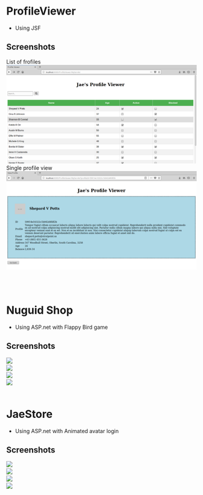 # ProfileViewer
- Using JSF
## Screenshots
List of frofiles
 <img src="https://github.com/JaeNuguid/ProfileViewer/blob/master/ProfileViewer/WebContent/Assets/Screenshots/1.png?raw=true" />
 <br>
 Single profile view
 <img src="https://github.com/JaeNuguid/ProfileViewer/blob/master/ProfileViewer/WebContent/Assets/Screenshots/3.png?raw=true" />


 <br>
 <br>

# Nuguid Shop
- Using ASP.net with Flappy Bird game
## Screenshots
 <img src="https://raw.githubusercontent.com/JaeNuguid/WebProjects/master/Nuguid%20Shop/Nuguid1.PNG" />
 <br>
  <img src="https://raw.githubusercontent.com/JaeNuguid/WebProjects/master/Nuguid%20Shop/Nuguid2.PNG" />
 <br>
  <img src="https://raw.githubusercontent.com/JaeNuguid/WebProjects/master/Nuguid%20Shop/Nuguid3.PNG" />
 <br>
  <img src="https://raw.githubusercontent.com/JaeNuguid/WebProjects/master/Nuguid%20Shop/Nuguid4.PNG" />
  
 <br>
 <br>

# JaeStore
- Using ASP.net with Animated avatar login
## Screenshots
 <img src="https://raw.githubusercontent.com/JaeNuguid/WebProjects/master/JaeStore/JaeStore1.PNG" />
 <br>
  <img src="https://raw.githubusercontent.com/JaeNuguid/WebProjects/master/JaeStore/JaeStore2.PNG" />
 <br>
  <img src="https://raw.githubusercontent.com/JaeNuguid/WebProjects/master/JaeStore/JaeStore3.PNG" />
 <br>
  <img src="https://raw.githubusercontent.com/JaeNuguid/WebProjects/master/JaeStore/JaeStore4.PNG" />
